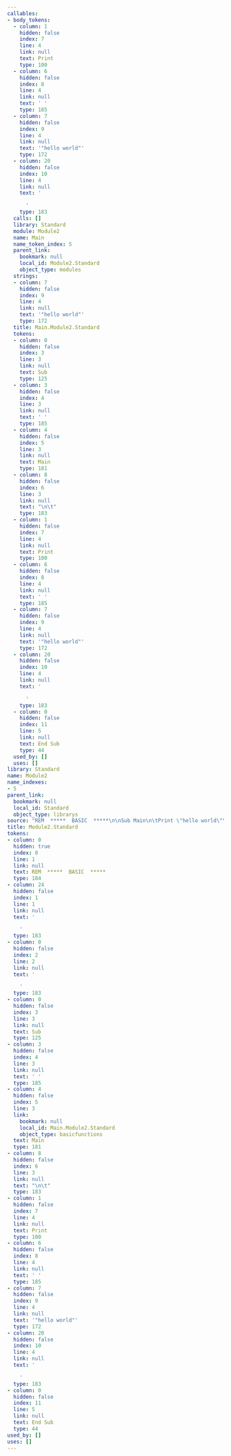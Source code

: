 ```yaml
---
callables:
- body_tokens:
  - column: 1
    hidden: false
    index: 7
    line: 4
    link: null
    text: Print
    type: 100
  - column: 6
    hidden: false
    index: 8
    line: 4
    link: null
    text: ' '
    type: 185
  - column: 7
    hidden: false
    index: 9
    line: 4
    link: null
    text: '"hello world"'
    type: 172
  - column: 20
    hidden: false
    index: 10
    line: 4
    link: null
    text: '

      '
    type: 183
  calls: []
  library: Standard
  module: Module2
  name: Main
  name_token_index: 5
  parent_link:
    bookmark: null
    local_id: Module2.Standard
    object_type: modules
  strings:
  - column: 7
    hidden: false
    index: 9
    line: 4
    link: null
    text: '"hello world"'
    type: 172
  title: Main.Module2.Standard
  tokens:
  - column: 0
    hidden: false
    index: 3
    line: 3
    link: null
    text: Sub
    type: 125
  - column: 3
    hidden: false
    index: 4
    line: 3
    link: null
    text: ' '
    type: 185
  - column: 4
    hidden: false
    index: 5
    line: 3
    link: null
    text: Main
    type: 181
  - column: 8
    hidden: false
    index: 6
    line: 3
    link: null
    text: "\n\t"
    type: 183
  - column: 1
    hidden: false
    index: 7
    line: 4
    link: null
    text: Print
    type: 100
  - column: 6
    hidden: false
    index: 8
    line: 4
    link: null
    text: ' '
    type: 185
  - column: 7
    hidden: false
    index: 9
    line: 4
    link: null
    text: '"hello world"'
    type: 172
  - column: 20
    hidden: false
    index: 10
    line: 4
    link: null
    text: '

      '
    type: 183
  - column: 0
    hidden: false
    index: 11
    line: 5
    link: null
    text: End Sub
    type: 44
  used_by: []
  uses: []
library: Standard
name: Module2
name_indexes:
- 5
parent_link:
  bookmark: null
  local_id: Standard
  object_type: librarys
source: "REM  *****  BASIC  *****\n\nSub Main\n\tPrint \"hello world\"\nEnd Sub"
title: Module2.Standard
tokens:
- column: 0
  hidden: true
  index: 0
  line: 1
  link: null
  text: REM  *****  BASIC  *****
  type: 184
- column: 24
  hidden: false
  index: 1
  line: 1
  link: null
  text: '

    '
  type: 183
- column: 0
  hidden: false
  index: 2
  line: 2
  link: null
  text: '

    '
  type: 183
- column: 0
  hidden: false
  index: 3
  line: 3
  link: null
  text: Sub
  type: 125
- column: 3
  hidden: false
  index: 4
  line: 3
  link: null
  text: ' '
  type: 185
- column: 4
  hidden: false
  index: 5
  line: 3
  link:
    bookmark: null
    local_id: Main.Module2.Standard
    object_type: basicfunctions
  text: Main
  type: 181
- column: 8
  hidden: false
  index: 6
  line: 3
  link: null
  text: "\n\t"
  type: 183
- column: 1
  hidden: false
  index: 7
  line: 4
  link: null
  text: Print
  type: 100
- column: 6
  hidden: false
  index: 8
  line: 4
  link: null
  text: ' '
  type: 185
- column: 7
  hidden: false
  index: 9
  line: 4
  link: null
  text: '"hello world"'
  type: 172
- column: 20
  hidden: false
  index: 10
  line: 4
  link: null
  text: '

    '
  type: 183
- column: 0
  hidden: false
  index: 11
  line: 5
  link: null
  text: End Sub
  type: 44
used_by: []
uses: []
---
```

